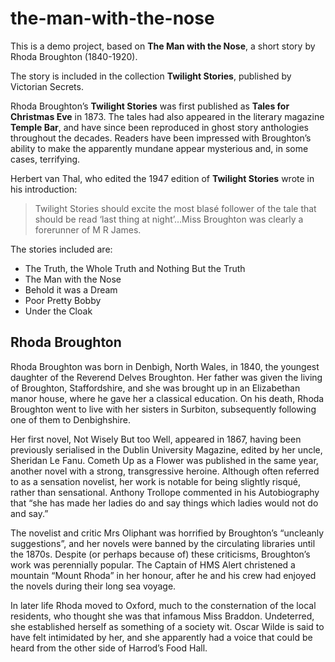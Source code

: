 # the-man-with-the-nose

This is a demo project, based on __The Man with the Nose__, a short story by Rhoda Broughton (1840-1920).

The story is included in the collection __Twilight Stories__, published by Victorian Secrets.

Rhoda Broughton’s __Twilight Stories__ was first published as __Tales for Christmas Eve__ in 1873. The tales had also appeared in the literary magazine __Temple Bar__, and have since been reproduced in ghost story anthologies throughout the decades. Readers have been impressed with Broughton’s ability to make the apparently mundane appear mysterious and, in some cases, terrifying.

Herbert van Thal, who edited the 1947 edition of __Twilight Stories__ wrote in his introduction:

> Twilight Stories should excite the most blasé follower of the tale that should be read ‘last thing at night’…Miss Broughton was clearly a forerunner of M R James.

The stories included are:

- The Truth, the Whole Truth and Nothing But the Truth
- The Man with the Nose
- Behold it was a Dream
- Poor Pretty Bobby
- Under the Cloak

## Rhoda Broughton

Rhoda Broughton was born in Denbigh, North Wales, in 1840, the youngest daughter of the Reverend Delves Broughton. Her father was given the living of Broughton, Staffordshire, and she was brought up in an Elizabethan manor house, where he gave her a classical education. On his death, Rhoda Broughton went to live with her sisters in Surbiton, subsequently following one of them to Denbighshire.

Her first novel, Not Wisely But too Well, appeared in 1867, having been previously serialised in the Dublin University Magazine, edited by her uncle, Sheridan Le Fanu. Cometh Up as a Flower was published in the same year, another novel with a strong, transgressive heroine. Although often referred to as a sensation novelist, her work is notable for being slightly risqué, rather than sensational. Anthony Trollope commented in his Autobiography that “she has made her ladies do and say things which ladies would not do and say.”

The novelist and critic Mrs Oliphant was horrified by Broughton’s “uncleanly suggestions”, and her novels were banned by the circulating libraries until the 1870s. Despite (or perhaps because of) these criticisms, Broughton’s work was perennially popular. The Captain of HMS Alert christened a mountain “Mount Rhoda” in her honour, after he and his crew had enjoyed the novels during their long sea voyage.

In later life Rhoda moved to Oxford, much to the consternation of the local residents, who thought she was that infamous Miss Braddon. Undeterred, she established herself as something of a society wit. Oscar Wilde is said to have felt intimidated by her, and she apparently had a voice that could be heard from the other side of Harrod’s Food Hall.
